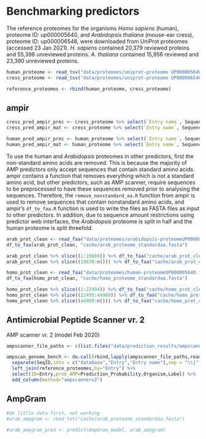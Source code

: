 Benchmarking predictors
================

The reference proteomes for the organisms *Homo sapiens* (human),
proteome ID: up000005640, and *Arabidopsis thaliana* (mouse-ear cress),
proteome ID: up000006548, were downloaded from UniProt proteomes
(accessed 23 Jan 2021). *H. sapiens* contained 20,379 reviewed proteins
and 55,398 unreviewed proteins. *A. thaliana* contained 15,956 reviewed
and 23,390 unreviewed proteins.

``` r
human_proteome <- read_tsv("data/proteomes/uniprot-proteome UP000005640.tab") %>% mutate(Label = case_when(str_detect(`Keyword ID`, "KW-0929") ~ "Pos", TRUE ~ "Neg"))
cress_proteome <- read_tsv("data/proteomes/uniprot-proteome UP000006548.tab") %>% mutate(Label = case_when(str_detect(`Keyword ID`, "KW-0929") ~ "Pos", TRUE ~ "Neg"))

reference_proteomes <- rbind(human_proteome, cress_proteome)
```

## ampir

``` r
cress_pred_ampir_prec <- cress_proteome %>% select(`Entry name`, Sequence) %>% as.data.frame() %>% predict_amps()
cress_pred_ampir_mat <- cress_proteome %>% select(`Entry name`, Sequence) %>% as.data.frame() %>% predict_amps(model = "mature")

human_pred_ampir_prec <- human_proteome %>% select(`Entry name`, Sequence) %>% as.data.frame() %>% predict_amps()
human_pred_ampir_mat <- human_proteome %>% select(`Entry name`, Sequence) %>% as.data.frame() %>% predict_amps(model = "mature")
```

To use the human and *Arabidopsis* proteomes in other predictors, first
the non-standard amino acids are removed. This is because the majority
of AMP predictors only accept sequences that contain standard amino
acids. ampir contains a function that removes everything which is not a
standard amino acid, but other predictors, such as AMP scanner, require
sequences to be preprocessed to have these sequences removed prior to
analysing the sequences. Therefore, the `remove_nonstandard_aa.R`
function from ampir is used to remove sequences that contain nonstandard
amino acids, and ampir’s `df_to_faa.R` function is used to write the
files as FASTA files as input to other predictors. In addition, due to
sequence amount restrictions using predictor web interfaces, the
*Arabidopsis* proteome is split in half and the human proteome is split
threefold.

``` r
arab_prot_clean <- read_faa("data/proteomes/arabidopsis-proteomeUP000006548.fasta") %>% remove_nonstandard_aa() 
df_to_faa(arab_prot_clean, "cache/arab_proteome_standardaa.fasta")

arab_prot_clean %>% slice((1:19669)) %>% df_to_faa("cache/arab_prot_clean1.fasta")
arab_prot_clean %>% slice((19670:n())) %>% df_to_faa("cache/arab_prot_clean2.fasta")

homo_prot_clean <- read_faa("data/proteomes/human-proteomeUP000005640.fasta") %>% remove_nonstandard_aa()
df_to_faa(homo_prot_clean, "cache/homo_proteome_standardaa.fasta")

homo_prot_clean %>% slice((1:22494)) %>% df_to_faa("cache/homo_prot_clean1.fasta")
homo_prot_clean %>% slice((22495:44988)) %>% df_to_faa("cache/homo_prot_clean2.fasta")
homo_prot_clean %>% slice((44989:n())) %>% df_to_faa("cache/homo_prot_clean3.fasta")
```

## Antimicrobial Peptide Scanner vr. 2

AMP scanner vr. 2 (model Feb 2020)

``` r
ampscanner_file_paths <- c(list.files("data/prediction_results/ampscanner_v2", pattern="*.csv",full.names = T))

ampscan_genome_bench <- do.call(rbind,lapply(ampscanner_file_paths,read_csv)) %>% 
  separate(SeqID,into = c("database","Entry","Entry name"),sep = "\\|") %>% 
  left_join(reference_proteomes,by="Entry") %>% 
  select(ID=Entry,prob_AMP=Prediction_Probability,Organism,Label) %>% 
  add_column(method="ampscannerv2")
```

## AmpGram

``` r
#do little data first, not working 
#arab_ampgram <- read_txt("cache/arab_proteome_standardaa.fasta")
  
#arab_ampgram_pred <- predict(AmpGram_model, arab_ampgram)
```
